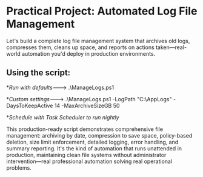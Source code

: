 # Practical Project: Automated Log File Management
Let's build a complete log file management system that archives old logs, compresses them, cleans up space, and reports on actions taken—real-world automation you'd deploy in production environments.


## Using the script:
 **Run with defaults*--->  .\ManageLogs.ps1


**Custom settings*--->  .\ManageLogs.ps1 -LogPath "C:\AppLogs" -DaysToKeepActive 14 -MaxArchiveSizeGB 50


**Schedule with Task Scheduler to run nightly*

This production-ready script demonstrates comprehensive file management: archiving by date, compression to save space, policy-based deletion, size limit enforcement, detailed logging, error handling, and summary reporting. It's the kind of automation that runs unattended in production, maintaining clean file systems without administrator intervention—real professional automation solving real operational problems.
